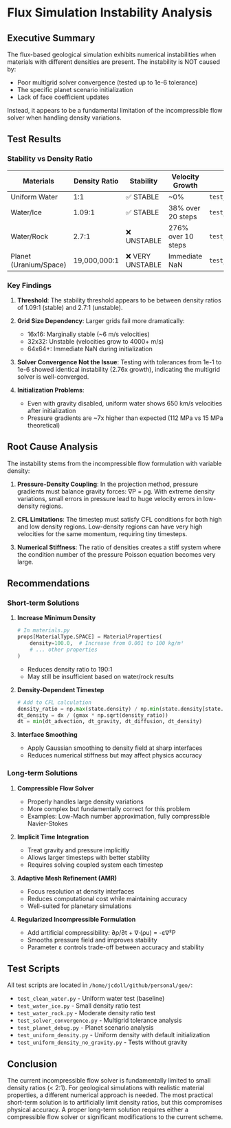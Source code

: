 # Flux Simulation Instability Analysis

## Executive Summary

The flux-based geological simulation exhibits numerical instabilities when materials with different densities are present. The instability is NOT caused by:
- Poor multigrid solver convergence (tested up to 1e-6 tolerance)
- The specific planet scenario initialization
- Lack of face coefficient updates

Instead, it appears to be a fundamental limitation of the incompressible flow solver when handling density variations.

## Test Results

### Stability vs Density Ratio

| Materials | Density Ratio | Stability | Velocity Growth | Test Script |
|-----------|--------------|-----------|-----------------|-------------|
| Uniform Water | 1:1 | ✅ STABLE | ~0% | `test_clean_water.py` |
| Water/Ice | 1.09:1 | ✅ STABLE | 38% over 20 steps | `test_water_ice.py` |
| Water/Rock | 2.7:1 | ❌ UNSTABLE | 276% over 10 steps | `test_water_rock.py` |
| Planet (Uranium/Space) | 19,000,000:1 | ❌ VERY UNSTABLE | Immediate NaN | `test_planet_debug.py` |

### Key Findings

1. **Threshold**: The stability threshold appears to be between density ratios of 1.09:1 (stable) and 2.7:1 (unstable).

2. **Grid Size Dependency**: Larger grids fail more dramatically:
   - 16x16: Marginally stable (~6 m/s velocities)
   - 32x32: Unstable (velocities grow to 4000+ m/s)
   - 64x64+: Immediate NaN during initialization

3. **Solver Convergence Not the Issue**: Testing with tolerances from 1e-1 to 1e-6 showed identical instability (2.76x growth), indicating the multigrid solver is well-converged.

4. **Initialization Problems**: 
   - Even with gravity disabled, uniform water shows 650 km/s velocities after initialization
   - Pressure gradients are ~7x higher than expected (112 MPa vs 15 MPa theoretical)

## Root Cause Analysis

The instability stems from the incompressible flow formulation with variable density:

1. **Pressure-Density Coupling**: In the projection method, pressure gradients must balance gravity forces: ∇P = ρg. With extreme density variations, small errors in pressure lead to huge velocity errors in low-density regions.

2. **CFL Limitations**: The timestep must satisfy CFL conditions for both high and low density regions. Low-density regions can have very high velocities for the same momentum, requiring tiny timesteps.

3. **Numerical Stiffness**: The ratio of densities creates a stiff system where the condition number of the pressure Poisson equation becomes very large.

## Recommendations

### Short-term Solutions

1. **Increase Minimum Density**
   ```python
   # In materials.py
   props[MaterialType.SPACE] = MaterialProperties(
       density=100.0,  # Increase from 0.001 to 100 kg/m³
       # ... other properties
   )
   ```
   - Reduces density ratio to 190:1
   - May still be insufficient based on water/rock results

2. **Density-Dependent Timestep**
   ```python
   # Add to CFL calculation
   density_ratio = np.max(state.density) / np.min(state.density[state.density > 0])
   dt_density = dx / (gmax * np.sqrt(density_ratio))
   dt = min(dt_advection, dt_gravity, dt_diffusion, dt_density)
   ```

3. **Interface Smoothing**
   - Apply Gaussian smoothing to density field at sharp interfaces
   - Reduces numerical stiffness but may affect physics accuracy

### Long-term Solutions

1. **Compressible Flow Solver**
   - Properly handles large density variations
   - More complex but fundamentally correct for this problem
   - Examples: Low-Mach number approximation, fully compressible Navier-Stokes

2. **Implicit Time Integration**
   - Treat gravity and pressure implicitly
   - Allows larger timesteps with better stability
   - Requires solving coupled system each timestep

3. **Adaptive Mesh Refinement (AMR)**
   - Focus resolution at density interfaces
   - Reduces computational cost while maintaining accuracy
   - Well-suited for planetary simulations

4. **Regularized Incompressible Formulation**
   - Add artificial compressibility: ∂ρ/∂t + ∇·(ρu) = -ε∇²P
   - Smooths pressure field and improves stability
   - Parameter ε controls trade-off between accuracy and stability

## Test Scripts

All test scripts are located in `/home/jcdoll/github/personal/geo/`:

- `test_clean_water.py` - Uniform water test (baseline)
- `test_water_ice.py` - Small density ratio test
- `test_water_rock.py` - Moderate density ratio test
- `test_solver_convergence.py` - Multigrid tolerance analysis
- `test_planet_debug.py` - Planet scenario analysis
- `test_uniform_density.py` - Uniform density with default initialization
- `test_uniform_density_no_gravity.py` - Tests without gravity

## Conclusion

The current incompressible flow solver is fundamentally limited to small density ratios (< 2:1). For geological simulations with realistic material properties, a different numerical approach is needed. The most practical short-term solution is to artificially limit density ratios, but this compromises physical accuracy. A proper long-term solution requires either a compressible flow solver or significant modifications to the current scheme.